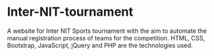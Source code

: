 # Inter-NIT-tournament

A website for Inter NIT Sports tournament with the aim to automate the manual registration process of teams for the competition. HTML, CSS, Bootstrap, JavaScript, jQuery and PHP are the technologies used.
